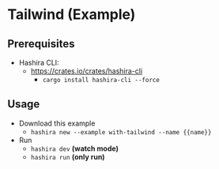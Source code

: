 # Tailwind (Example)

## Prerequisites

- Hashira CLI:
  - <https://crates.io/crates/hashira-cli>
    - `cargo install hashira-cli --force`

## Usage

- Download this example
  - `hashira new --example with-tailwind --name {{name}}`
- Run
  - `hashira dev` **(watch mode)**
  - `hashira run` **(only run)**
